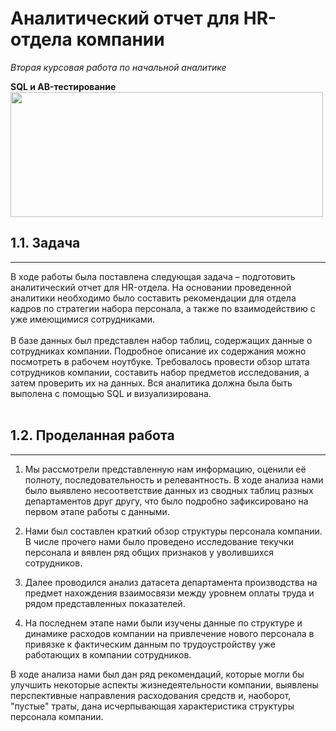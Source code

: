 # Аналитический отчет для HR-отдела компании
*Вторая курсовая работа по начальной аналитике*

**SQL и AB-тестирование**
<img src="https://img.freepik.com/premium-vector/corporate-website-service-careers-registration-page-menu-bar-design-corporate-website_566886-4037.jpg?w=1380" width="500" height="200" />

## 1.1. Задача
***
В ходе работы была поставлена следующая задача – подготовить аналитический отчет для HR-отдела. На основании проведенной аналитики необходимо было составить рекомендации для отдела кадров по стратегии набора персонала, а также по взаимодействию с уже имеющимися сотрудниками.
<br><br> В базе данных был представлен набор таблиц, содержащих данные о сотрудниках компании. Подробное описание их содержания можно посмотреть в рабочем ноутбуке.
Требовалось провести обзор штата сотрудников компании, составить набор предметов исследования, а затем проверить их на данных. Вся аналитика должна была быть выполена с помощью SQL и визуализирована. 
<br><br>
## 1.2. Проделанная работа
***
1) Мы рассмотрели представленную нам информацию, оценили её полноту, последовательность и релевантность. В ходе анализа нами было выявлено несоответствие данных из сводных таблиц разных департаментов друг другу, что было подробно зафиксировано на первом этапе работы с данными.

2) Нами был составлен краткий обзор структуры персонала компании. В числе прочего нами было проведено исследование текучки персонала и вявлен ряд общих признаков у уволившихся сотрудников.

3) Далее проводился анализ датасета департамента производства на предмет нахождения взаимосвязи между уровнем оплаты труда и рядом представленных показателей.

4) На последнем этапе нами были изучены данные по структуре и динамике расходов компании на привлечение нового персонала в привязке к фактическим данным по трудоустройству уже работающих в компании сотрудников.

В ходе анализа нами был дан ряд рекомендаций, которые могли бы улучшить некоторые аспекты жизнедеятельности компании, выявлены перспективные направления расходования средств и, наоборот, "пустые" траты, дана исчерпывающая характеристика структуры персонала компании.  
<br><br>
